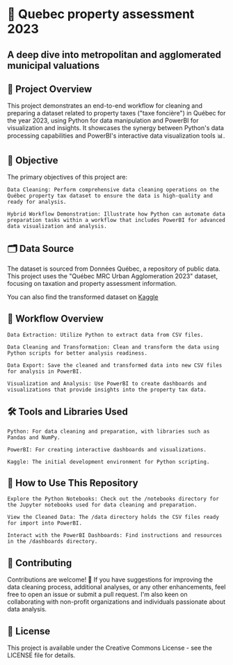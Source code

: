 # 🌆 Quebec property assessment 2023 
## A deep dive into metropolitan and agglomerated municipal valuations

## 📌 Project Overview

This project demonstrates an end-to-end workflow for cleaning and preparing a dataset related to property taxes ("taxe foncière") in Québec for the year 2023, using Python for data manipulation and PowerBI for visualization and insights. It showcases the synergy between Python's data processing capabilities and PowerBI's interactive data visualization tools 📊.

## 🎯 Objective

The primary objectives of this project are:

    Data Cleaning: Perform comprehensive data cleaning operations on the Québec property tax dataset to ensure the data is high-quality and ready for analysis.

    Hybrid Workflow Demonstration: Illustrate how Python can automate data preparation tasks within a workflow that includes PowerBI for advanced data visualization and analysis.

## 🗂 Data Source

The dataset is sourced from Données Québec, a repository of public data. This project uses the "Québec MRC Urban Agglomeration 2023" dataset, focusing on taxation and property assessment information.

You can also find the transformed dataset on [Kaggle](https://www.kaggle.com/datasets/jcardibo/property-tax-for-the-province-of-quebec-2023/data)

## 🔄 Workflow Overview

    Data Extraction: Utilize Python to extract data from CSV files.

    Data Cleaning and Transformation: Clean and transform the data using Python scripts for better analysis readiness.

    Data Export: Save the cleaned and transformed data into new CSV files for analysis in PowerBI.

    Visualization and Analysis: Use PowerBI to create dashboards and visualizations that provide insights into the property tax data.

## 🛠 Tools and Libraries Used

    Python: For data cleaning and preparation, with libraries such as Pandas and NumPy.

    PowerBI: For creating interactive dashboards and visualizations.

    Kaggle: The initial development environment for Python scripting.

## 🚀 How to Use This Repository

    Explore the Python Notebooks: Check out the /notebooks directory for the Jupyter notebooks used for data cleaning and preparation.

    View the Cleaned Data: The /data directory holds the CSV files ready for import into PowerBI.

    Interact with the PowerBI Dashboards: Find instructions and resources in the /dashboards directory.

## 🤝 Contributing

Contributions are welcome! 🎉 If you have suggestions for improving the data cleaning process, additional analyses, or any other enhancements, feel free to open an issue or submit a pull request. I'm also keen on collaborating with non-profit organizations and individuals passionate about data analysis.

## 📜 License

This project is available under the Creative Commons License - see the LICENSE file for details.